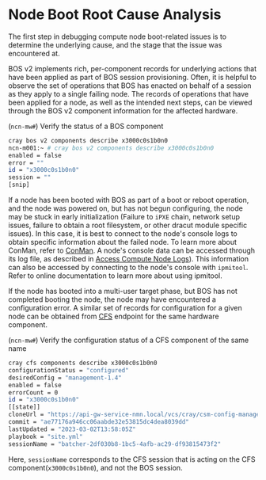 # Node Boot Root Cause Analysis

The first step in debugging compute node boot-related issues is to determine the underlying cause, and the stage that the issue was encountered at.

BOS v2 implements rich, per-component records for underlying actions that have been applied as part of BOS session
provisioning. Often, it is helpful to observe the set of operations that BOS has enacted on behalf of a session as they
apply to a single failing node. The records of operations that have been applied for a node, as well as the intended
next steps, can be viewed through the BOS v2 component information for the affected hardware.

(`ncn-mw#`) Verify the status of a BOS component

```bash
cray bos v2 components describe x3000c0s1b0n0
ncn-m001:~ # cray bos v2 components describe x3000c0s1b0n0
enabled = false
error = ""
id = "x3000c0s1b0n0"
session = ""
[snip]
```

If a node has been booted with BOS as part of a boot or reboot operation, and the node was powered on, but has not
begun configuring, the node may be stuck in early initialization (Failure to `iPXE` chain, network setup issues, failure to
obtain a root filesystem, or other dracut module specific issues). In this case, it is best to connect to the node's
console logs to obtain specific information about the failed node. To learn more about ConMan, refer to 
[ConMan](../conman/ConMan.md). A node's console data can be accessed through its log file, as described in 
[Access Compute Node Logs](../conman/Access_Compute_Node_Logs.md)). This information can also be accessed by connecting 
to the node's console with `ipmitool`. Refer to online documentation to learn more about using ipmitool.

If the node has booted into a multi-user target phase, but BOS has not completed booting the node, the node may have
encountered a configuration error. A similar set of records for configuration for a given node can be obtained from 
[CFS](../configuration_management) endpoint for the same hardware component.

(`ncn-mw#`) Verify the configuration status of a CFS component of the same name

```bash
cray cfs components describe x3000c0s1b0n0
configurationStatus = "configured"
desiredConfig = "management-1.4"
enabled = false
errorCount = 0
id = "x3000c0s1b0n0"
[[state]]
cloneUrl = "https://api-gw-service-nmn.local/vcs/cray/csm-config-management.git"
commit = "ae77176a946cc06aabde32e53815dc4dea8039dd"
lastUpdated = "2023-03-02T13:58:05Z"
playbook = "site.yml"
sessionName = "batcher-2df030b8-1bc5-4afb-ac29-df93815473f2"
```
Here, `sessionName` corresponds to the CFS session that is acting on the CFS component(`x3000c0s1b0n0`), and not the BOS
session. 